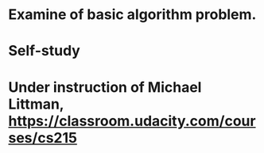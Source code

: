 # Examine of basic algorithm problem.
# Self-study
# Under instruction of Michael Littman, https://classroom.udacity.com/courses/cs215

